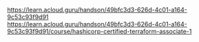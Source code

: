 https://learn.acloud.guru/handson/49bfc3d3-626d-4c01-a164-9c53c93f9d91  
https://learn.acloud.guru/handson/49bfc3d3-626d-4c01-a164-9c53c93f9d91/course/hashicorp-certified-terraform-associate-1  
